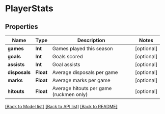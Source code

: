 # PlayerStats

## Properties
Name | Type | Description | Notes
------------ | ------------- | ------------- | -------------
**games** | **Int** | Games played this season | [optional] 
**goals** | **Int** | Goals scored | [optional] 
**assists** | **Int** | Goal assists | [optional] 
**disposals** | **Float** | Average disposals per game | [optional] 
**marks** | **Float** | Average marks per game | [optional] 
**hitouts** | **Float** | Average hitouts per game (ruckmen only) | [optional] 

[[Back to Model list]](../README.md#documentation-for-models) [[Back to API list]](../README.md#documentation-for-api-endpoints) [[Back to README]](../README.md)


